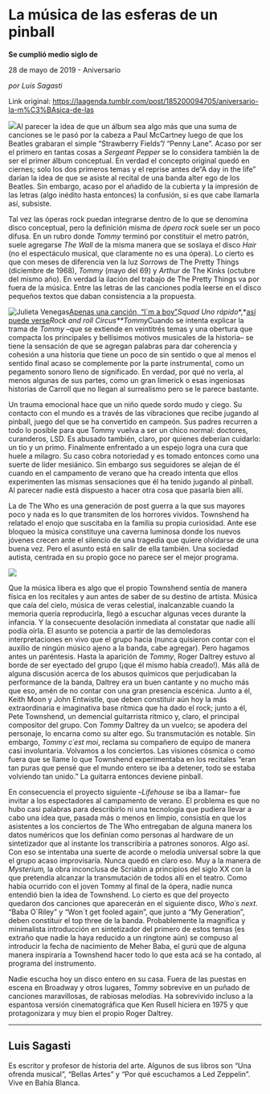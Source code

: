 # La música de las esferas de un pinball

**Se cumplió medio siglo de**

28 de mayo de 2019 - Aniversario

_por Luis Sagasti_

Link original: https://laagenda.tumblr.com/post/185200094705/aniversario-la-m%C3%BAsica-de-las

![](https://64.media.tumblr.com/edf69b484b4ec1a3b9092e11bc90520e/3891a1e73cf3facc-9e/s500x750/1bb55fec645cb6a9469708923113e44248ac7455.jpg)Al
parecer la idea de que un álbum sea algo más que una suma de canciones se le
pasó por la cabeza a Paul McCartney luego de que los Beatles grabaran el simple
“Strawberry Fields”/ “Penny Lane”. Acaso por ser el primero en tantas cosas a *Sergeant Pepper* se lo considera también
la de ser el primer álbum conceptual. En verdad el concepto original quedó en
ciernes; solo los dos primeros temas y el reprise antes de“A day in the life” darían la idea de que se asiste al recital de
una banda alter ego de los Beatles. Sin embargo, acaso por el añadido de la
cubierta y la impresión de las letras (algo inédito hasta entonces) la
confusión, si es que cabe llamarla así, subsiste. 

Tal
vez las óperas rock puedan integrarse dentro de lo que se denomina disco
conceptual, pero la definición misma de *ópera
rock* suele ser un poco difusa. En un rubro donde *Tommy* terminó por constituir el metro patrón, suele agregarse *The Wall* de la misma manera que se
soslaya el disco *Hair* (no el
espectáculo musical, que claramente no es una ópera). Lo cierto es que con
meses de diferencia ven la luz *Sorrows*
de The Pretty Things (diciembre de 1968), *Tommy*
(mayo del 69) y *Arthur* de The Kinks
(octubre del mismo año). En verdad la ilación del trabajo de The Pretty Things
va por fuera de la música. Entre las letras de las canciones podía leerse en el
disco pequeños textos que daban consistencia a la propuesta. 

![Julieta Venegas](https://64.media.tumblr.com/8f6da373d2f8c0eef681f0d1ffa84abe/3891a1e73cf3facc-c7/s250x400/617e24bebce781e799925d13dd8ed394905ee7d5.jpg)[Apenas una
canción, “I´m a boy”](https://www.youtube.com/watch?v=GgOyqdN2SaE)*Squad* *Uno rápido**,*[así puede verse](https://www.youtube.com/watch?v=O-1ll7XKev4)*Rock and roll Circus**Tommy*Cuando
se intenta explicar la trama de *Tommy*
–que se extiende en veintitrés temas y una obertura que compacta los
principales y bellísimos motivos musicales de la historia– se tiene la
sensación de que se agregan palabras para dar coherencia y cohesión a una
historia que tiene un poco de sin sentido o que al menos el sentido final acaso
se complemente por la parte instrumental, como un pegamento sonoro lleno de
significado. En verdad, por qué no verla, al menos algunas de sus partes, como
un gran limerick o esas ingeniosas historias de Carroll que no llegan al
surrealismo pero se le parece bastante. 

Un
trauma emocional hace que un niño quede sordo mudo y ciego. Su contacto con el
mundo es a través de las vibraciones que recibe jugando al pinball, juego del
que se ha convertido en campeón. Sus padres recurren a todo lo posible para que
Tommy vuelva a ser un chico normal: doctores, curanderos, LSD. Es abusado
también, claro, por quienes deberían cuidarlo: un tío y un primo. Finalmente
enfrentado a un espejo logra una cura que huele a milagro. Su caso cobra
notoriedad y es tomado entonces como una suerte de líder mesiánico. Sin embargo
sus seguidores se alejan de él cuando en el campamento de verano que ha creado
intenta que ellos experimenten las mismas sensaciones que él ha tenido jugando
al pinball. Al parecer nadie está dispuesto a hacer otra cosa que pasarla bien
allí. 

La
de The Who es una generación de post guerra a la que sus mayores poco y nada es
lo que transmiten de los horrores vividos. Townshend ha relatado el enojo que
suscitaba en la familia su propia curiosidad. Ante ese bloqueo la música
constituye una caverna luminosa donde los nuevos jóvenes crecen ante el
silencio de una tragedia que quiere olvidarse de una buena vez. Pero el asunto
está en salir de ella también. Una sociedad autista, centrada en su propio goce
no parece ser el mejor programa. 

![](https://64.media.tumblr.com/b96af02b35d17476b16f5b2a06d4cd45/3891a1e73cf3facc-f9/s500x750/07c7de93cd46f71c08c306ef222177f32925ec51.jpg)

Que
la música libera es algo que el propio Townshend sentía de manera física en los
recitales y aun antes de saber de su destino de artista. Música que caía del
cielo, música de veras celestial, inalcanzable cuando la memoria quería
reproducirla, llegó a escuchar algunas veces durante la infancia. Y la consecuente
desolación inmediata al constatar que nadie allí podía oírla. El asunto se
potencia a partir de las demoledoras interpretaciones en vivo que el grupo
hacia (nunca quisieron contar con el auxilio de ningún músico ajeno a la banda,
cabe agregar). Pero hagamos antes un paréntesis. Hasta la aparición de *Tommy*, Roger Daltrey estuvo al borde de
ser eyectado del grupo (¡que él mismo había creado!). Más allá de alguna
discusión acerca de los abusos químicos que perjudicaban la performance de la
banda, Daltrey era un buen cantante y no mucho más que eso, amén de no contar
con una gran presencia escénica. Junto a él, Keith Moon y John Entwistle, que
deben constituir aún hoy la más extraordinaria e imaginativa base rítmica que
ha dado el rock; junto a él, Pete Townshend, un demencial guitarrista rítmico
y, claro, el principal compositor del grupo. Con *Tommy* Daltrey da un vuelco; se apodera del personaje, lo encarna
como su alter ego. Su transmutación es notable. Sin embargo, *Tommy c´est moi*, reclama su compañero de
equipo de manera casi involuntaria. Volvamos a los conciertos. Las visiones
cósmica o como fuera que se llame lo que Townshend experimentaba en los
recitales “eran tan puras que pensé que el mundo entero se iba a
detener, todo se estaba volviendo tan unido.” La guitarra entonces
deviene pinball. 

En
consecuencia el proyecto siguiente –*Lifehouse*
se iba a llamar– fue invitar a los espectadores al campamento de verano. El
problema es que no hubo casi palabras para describirlo ni una tecnología que pudiera
llevar a cabo una idea que, pasada más o menos en limpio, consistía
en que los asistentes a los conciertos de The Who entregaban de alguna manera los
datos numéricos que los definían como personas al hardware de un sintetizador
que al instante los transcribiría a patrones sonoros. Algo así. Con eso se
intentaba una suerte de acorde o melodía universal sobre la que el grupo acaso
improvisaría. Nunca quedó en claro eso. Muy a la manera de *Mysterium,* la obra inconclusa de Scriabin a principios del siglo XX
con la que pretendía alcanzar la transmutación de todos allí en el teatro. Como
había ocurrido con el joven Tommy al final de la ópera, nadie nunca entendió
bien la idea de Townshend. Lo cierto es que del proyecto quedaron dos canciones
que aparecerán en el siguiente disco, *Who´s
next*.  “Baba O´Riley” y “Won´t get
fooled again”, que junto a “My Generation”, deben constituir el top three de la
banda. Probablemente la magnífica y minimalista introducción en sintetizador del
primero de estos temas (es extraño que nadie la haya reducido a un ringtone
aún) se compuso al introducir la fecha de nacimiento de Meher Baba, el gurú que
de alguna manera inspiraría a Townshend hacer todo lo que esta acá se ha
contado, al programa del instrumento. 

Nadie escucha
hoy un disco entero en su casa. Fuera de las puestas en escena en Broadway y
otros lugares, *Tommy* sobrevive en un
puñado de canciones maravillosas, de rabiosas melodías. Ha sobrevivido incluso
a la espantosa versión cinematográfica que Ken Rusell hiciera en
1975 y que protagonizara y muy bien el propio Roger Daltrey. 



---

 Luis Sagasti
-------------

 Es escritor y profesor de historia del arte. Algunos de sus libros son “Una ofrenda musical”, “Bellas Artes” y “Por qué escuchamos a Led Zeppelin”. Vive en Bahía Blanca. 

